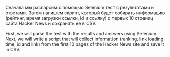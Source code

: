 Сначала мы распарсим с помощью Selenium тест с результатами и ответами. 
Затем напишем скрипт, который будет собирать информацию (рейтинг, время загрузки ссылки, id и ссылку) с первых 10 страниц сайта Hacker News и сохранять её в CSV.

First, we will parse the test with the results and answers using Selenium.
Next, we will write a script that will collect information (ranking, link loading time, id and link) from the first 10 pages of the Hacker News site and save it in CSV.
